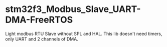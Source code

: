 # stm32f3_Modbus_Slave_UART-DMA-FreeRTOS
Light modbus RTU Slave without SPL and HAL. This lib doesn't need timers, only UART and 2 channels of DMA.

